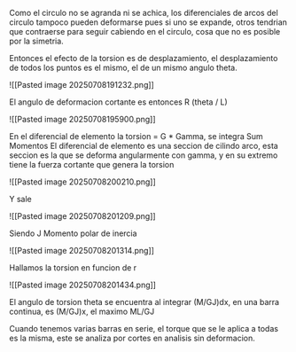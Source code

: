 Como el circulo no se agranda ni se achica, los diferenciales de arcos del circulo tampoco pueden deformarse pues si uno se expande, otros tendrian que contraerse para seguir cabiendo en el circulo, cosa que no es posible por la simetria. 

Entonces el efecto de la torsion es de desplazamiento, el desplazamiento de todos los puntos es el mismo, el de un mismo angulo theta. 

![[Pasted image 20250708191232.png]]

El angulo de deformacion cortante es entonces R (theta / L)

![[Pasted image 20250708195900.png]]

En el diferencial de elemento la torsion = G * Gamma, se integra Sum Momentos
El diferencial de elemento es una seccion de cilindo arco, esta seccion es la que se deforma angularmente con gamma, y en su extremo tiene la fuerza cortante que genera la torsion

![[Pasted image 20250708200210.png]]

Y sale

![[Pasted image 20250708201209.png]]

Siendo J Momento polar de inercia

![[Pasted image 20250708201314.png]]

Hallamos la torsion en funcion de r

![[Pasted image 20250708201434.png]]

El angulo de torsion theta se encuentra al integrar (M/GJ)dx, en una barra continua, es (M/GJ)x, el maximo ML/GJ

Cuando tenemos varias barras en serie, el torque que se le aplica a todas es la misma, este se analiza por cortes en analisis sin deformacion.

